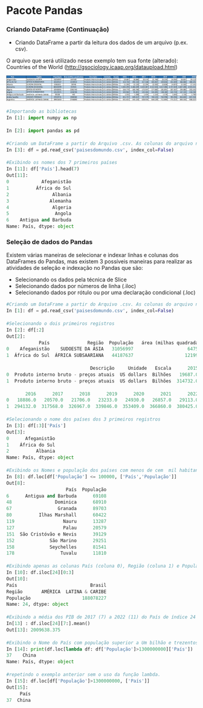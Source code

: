 # Pacote Pandas

### Criando DataFrame (Continuação)

+ Criando DataFrame a partir da leitura dos dados de um arquivo (p.ex. csv). 

O arquivo que será utilizado nesse exemplo tem sua fonte (alterado):  Countries of the World (http://gsociology.icaap.org/dataupload.html)

![funcao](/imagens/paises.png)

```python
#Importando as bibliotecas 
In [1]: import numpy as np

In [2]: import pandas as pd

#Criando um DataFrame a partir do Arquivo .csv. As colunas do arquivo não serão usadas como índice (index_col=False)
In [3]: df = pd.read_csv('paisesdomundo.csv', index_col=False)

#Exibindo os nomes dos 7 primeiros países
In [11]: df['País'].head(7)
Out[11]: 
0            Afeganistão
1          África do Sul
2                Albania
3               Alemanha
4                Algeria
5                 Angola
6    Antigua and Barbuda
Name: País, dtype: object
```
### Seleção de dados do Pandas
Existem várias maneiras de selecionar e indexar linhas e colunas dos DataFrames do Pandas, mas existem 3 possíveis maneiras para realizar as atividades de seleção e indexação no Pandas que são:
+ Selecionando os dados pela técnica de Slice
+ Selecionando dados por números de linha (.iloc)
+ Selecionando dados por rótulo ou por uma declaração condicional (.loc)

``` python
#Criando um DataFrame a partir do Arquivo .csv. As colunas do arquivo não serão usadas como índice (index_col=False)
In [1]: df = pd.read_csv('paisesdomundo.csv', index_col=False)

#Selecionando o dois primeiros registros
In [2]: df[:2]
Out[2]: 
            País              Região  População   área (milhas quadradas)  \
0    Afeganistão    SUDOESTE DA ÁSIA   31056997                    647500   
1  África do Sul  ÁFRICA SUBSAARIANA   44187637                   1219912   

                               Descrição     Unidade   Escala      2015  \
0  Produto interno bruto - preços atuais  US dollars  Bilhões   19687.0   
1  Produto interno bruto - preços atuais  US dollars  Bilhões  314732.0   

       2016      2017      2018      2019      2020      2021      2022  
0   18886.0   20570.0   21706.0   23233.0   24930.0   26857.0   29113.0  
1  294132.0  317568.0  326967.0  339846.0  353409.0  366860.0  380425.0  

#Selecionando o nome dos países dos 3 primeiros registros 
In [3]: df[:3]['País']
Out[3]: 
0      Afeganistão
1    África do Sul
2          Albania
Name: País, dtype: object

#Exibindo os Nomes e população dos países com menos de cem  mil habitantes  
In [8]: df.loc[df['População'] <= 100000, ['País','População']]
Out[8]: 
                      País  População
6      Antigua and Barbuda      69108
48                Dominica      68910
67                 Granada      89703
80          Ilhas Marshall      60422
119                  Nauru      13287
127                  Palau      20579
151  São Cristóvão e Nevis      39129
152             São Marino      29251
158             Seychelles      81541
178                 Tuvalu      11810

#Exibindo apenas as colunas País (coluna 0), Região (coluna 1) e População (coluna 2) do País com índice 24
In [10]: df.iloc[24][0:3]
Out[10]: 
País                           Brasil
Região       AMÉRICA  LATINA & CARIBE
População                   188078227
Name: 24, dtype: object

#Exibindo a média dos PIB de 2017 (7) a 2022 (11) do País de índice 24 (Brasil)
In[13] : df.iloc[24][7:].mean()
Out[13]: 2009638.375

#Exibindo o Nome do País com população superior a Um bilhão e trezentos milhões de habitante. Utilizando uma função lambda
In [14]: print(df.loc[lambda df: df['População']>1300000000]['País'])
37    China
Name: País, dtype: object

#repetindo o exemplo anterior sem o uso da função lambda.
In [15]: df.loc[df['População']>1300000000, ['País']]
Out[15]: 
     País
37  China

```
